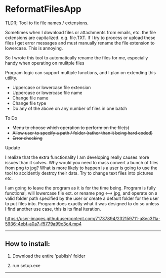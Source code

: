 # ReformatFilesApp
TLDR; Tool to fix file names / extensions. 

Sometimes when I download files or attachments from emails, etc. the file extensions are capitalized. e.g. file.TXT. If I try to process or upload these files I get error messages and must manually rename the file extension to lowercase. This is annoying.

So I wrote this tool to automatically rename the files for me, especially handy when operating on mulitple files

Program logic can support multiple functions, and I plan on extending this utility.
 - Uppercase or lowercase file extension
 - Uppercase or lowercase file name
 - Change file name
 - Change file type
 - Do any of the above on any number of files in one batch

To Do
 - <s>Menu to choose which operation to perform on the file(s)</s>
 - <s>Allow user to specify a path / folder (rather than it being hard coded)</s>
 - <s>Error checking</s>

Update

I realize that the extra functionality I am developing really causes more issues than it solves. 
Why would you need to mass convert a bunch of files from png to jpg?
What is more likely to happen is a user is going to use the tool to accidently destroy their data.
Try to change text files into pictures
etc. 

I am going to leave the program as it is for the time being. Program is fully functional, will lowercase file ext. or rename png <--> jpg, and operate on a valid folder path specified by the user or create a default folder for the user to put files into. Program does exactly what it was designed to do so unless I find another use case, this is its final iteration. 


https://user-images.githubusercontent.com/71737894/232159711-a8ec3f1a-5936-4ebf-a0a7-f5779a99c3c4.mp4

__________________________________________________________________

<H2>How to install:</H2>

1. Download the entire 'publish' folder

2. run setup.exe

__________________________________________________________________

